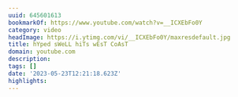 ```yaml
---
uuid: 645601613
bookmarkOf: https://www.youtube.com/watch?v=__ICXEbFo0Y
category: video
headImage: https://i.ytimg.com/vi/__ICXEbFo0Y/maxresdefault.jpg
title: hYped sWeLL hiTs wEsT CoAsT
domain: youtube.com
description:
tags: []
date: '2023-05-23T12:21:18.623Z'
highlights:
---
```



